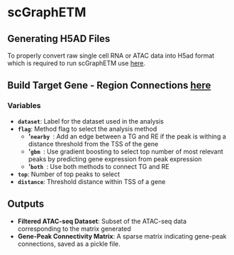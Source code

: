 # scGraphETM


## Generating H5AD Files
To properly convert raw single cell RNA or ATAC data into H5ad format which is required to run scGraphETM use [here](./build_grn/convert_raw_toh5ad.py).

## Build Target Gene - Region Connections [here](./build_grn/process_tg_re.py)
### Variables
- **`dataset`**: Label for the dataset used in the analysis
- **`flag`**: Method flag to select the analysis method
  - **'`nearby `**: Add an edge between a TG and RE if the peak is withing a distance threshold from the TSS of the gene
  - **'`gbm `**: Use gradient boosting to select top number of most relevant peaks by predicting gene expression from peak expression 
  - **'`both `**: Use both methods to connect TG and RE
- **`top`**: Number of top peaks to select
- **`distance`**: Threshold distance within TSS of a gene

## Outputs
- **Filtered ATAC-seq Dataset**: Subset of the ATAC-seq data corresponding to the matrix generated
- **Gene-Peak Connectivity Matrix**: A sparse matrix indicating gene-peak connections, saved as a pickle file.

